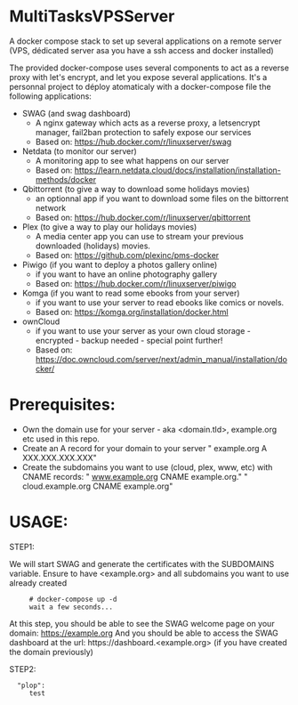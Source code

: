 # MultiTasksVPSServer
A docker compose stack to set up several applications on a remote server (VPS, dédicated server asa you have a ssh access and docker installed)

The provided docker-compose uses several components to act as a reverse proxy with let's encrypt, and let you expose several applications.
It's a personnal project to déploy atomaticaly with a docker-compose file the following applications:
   - SWAG (and swag dashboard)
      - A nginx gateway which acts as a reverse proxy, a letsencrypt manager, fail2ban protection to safely expose our services
      - Based on: https://hub.docker.com/r/linuxserver/swag
   - Netdata (to monitor our server)
      - A monitoring app to see what happens on our server
      - Based on: https://learn.netdata.cloud/docs/installation/installation-methods/docker
   - Qbittorrent (to give a way to download some holidays movies)
      - an optionnal app if you want to download some files on the bittorrent network
      - Based on: https://hub.docker.com/r/linuxserver/qbittorrent
   - Plex (to give a way to play our holidays movies)
      - A media center app you can use to stream your previous downloaded (holidays) movies.
      - Based on: https://github.com/plexinc/pms-docker
   - Piwigo (if you want to deploy a photos gallery online)
      - if you want to have an online photography gallery
      - Based on: https://hub.docker.com/r/linuxserver/piwigo
   - Komga (if you want to read some ebooks from your server)
      - if you want to use your server to read ebooks like comics or novels.
      - Based on: https://komga.org/installation/docker.html
   - ownCloud
      - if you want to use your server as your own cloud storage - encrypted - backup needed - special point further!
      - Based on: https://doc.owncloud.com/server/next/admin_manual/installation/docker/


# Prerequisites:
- Own the domain use for your server - aka <domain.tld>, example.org etc used in this repo. 
- Create an A record for your domain to your server
   " example.org A XXX.XXX.XXX.XXX"
- Create the subdomains you want to use (cloud, plex, www, etc) with CNAME records:
   " www.example.org CNAME example.org."
   " cloud.example.org CNAME example.org"

# USAGE:
   STEP1:
   
   We will start SWAG and generate the certificates with the SUBDOMAINS variable.
   Ensure to have <example.org> and all subdomains you want to use already created
      
         # docker-compose up -d
         wait a few seconds...
   
   At this step, you should be able to see the SWAG welcome page on your domain: https://example.org
   And you should be able to access the SWAG dashboard at the url: https://dashboard.<example.org> (if you have created the domain previously)

   STEP2:
   
      "plop":
         test
